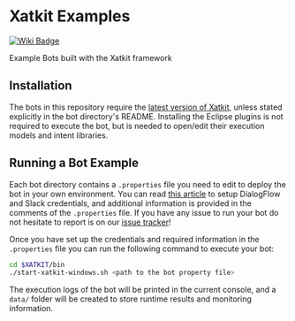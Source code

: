 # Xatkit Examples

[![Wiki Badge](https://img.shields.io/badge/doc-wiki-blue)](https://github.com/xatkit-bot-platform/xatkit-releases/wiki)

Example Bots built with the Xatkit framework

## Installation

The bots in this repository require the [latest version of Xatkit](https://github.com/xatkit-bot-platform/xatkit-releases), unless stated explicitly in the bot directory's README. Installing the Eclipse plugins is not required to execute the bot, but is needed to open/edit their execution models and intent libraries.

## Running a Bot Example

Each bot directory contains a `.properties` file you need to edit to deploy the bot in your own environment. You can read [this article](https://github.com/xatkit-bot-platform/xatkit/wiki/Deploying-chatbots) to setup DialogFlow and Slack credentials, and additional information is provided in the comments of the `.properties` file. If you have any issue to run your bot do not hesitate to report is on our [issue tracker](https://github.com/xatkit-bot-platform/xatkit-examples/issues)!

Once you have set up the credentials and required information in the `.properties` file you can run the following command to execute your bot:

```bash
cd $XATKIT/bin
./start-xatkit-windows.sh <path to the bot property file>
```

The execution logs of the bot will be printed in the current console, and a `data/` folder will be created to store runtime results and monitoring information.

